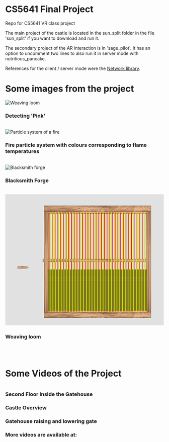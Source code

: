 # CS5641 Final Project
Repo for CS5641 VR class project

The main project of the castle is located in the sun_split folder in the file 'sun_split' if you want to download and run it.

The secondary project of the AR interaction is in 'sage_pilot'.  It has an option to uncomment two lines to also run it in server mode with nutritious_pancake.

References for the client / server mode were the <a href = https://processing.org/reference/libraries/net/index.html> Network library</a>.

<h1>Some images from the project</h1>

<img src="/img/dots.gif" alt="Weaving loom" title="Detecting 'Pink'">
<h3>Detecting 'Pink'</h3><br>

<img src ="/img/fire.gif" alt="Particle system of a fire"  title="Fire particle system with colours corresponding to flame temperatures">
<h3>Fire particle system with colours corresponding to flame temperatures</h3><br>

<img src="/img/forge1.gif" alt="Blacksmith forge" title="Blacksmith forge">
<h3>Blacksmith Forge</h3><br>

<img src="/img/loom1.png" alt="Weaving loom"  title="Weaving loom">
<h3>Weaving loom</h3><br><br>

<h1> Some Videos of the Project <h1>



<h3 href = "https://drive.google.com/file/d/1hS6aVarOx3rY5aKsyY2Oz0o7uc4jYk6O/view?usp=share_link"> Second Floor Inside the Gatehouse</h3>

<h3 href="https://drive.google.com/file/d/1uvakPDj1P_JdSI5tZ8gGS3PGtbn-tC4S/view?usp=share_link"> Castle Overview </h3>

<h3 href="https://drive.google.com/file/d/1aSLmeXFhPfSlTCSguAtC1OQ5wGRHtLsi/view?usp=share_link"> Gatehouse raising and lowering gate </h3>

<h3> More videos are available at: <a href="https://drive.google.com/drive/folders/1v98jtaRWxSCPsNmU-1-JAkFYjEd4X8w2?usp=share_link"

